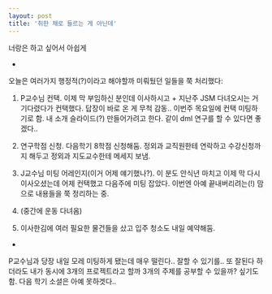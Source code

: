 ```yaml
---
layout: post
title: '취한 채로 들르는 게 아닌데'
---
```


너랑은 하고 싶어서 아쉽게

-

오늘은 여러가지 행정적(?)이라고 해야할까 미뤄뒀던 일들을 쭉 처리했다:

1. P교수님 컨택. 이제 막 부임하신 분인데 이사하시고 + 지난주 JSM 다녀오시는 거 기다렸다가 컨택했다. 답장이 바로 온 게 무척 감동.. 이번주 목요일에 컨택 미팅하기로 함. 내 소개 슬라이드(?) 만들어가려고 한다. 같이 dml 연구를 할 수 있다면 좋겠다..

2. 연구학점 신청. 다음학기 8학점 신청해둠. 정외과 교직원한테 연락하고 수강신청까지 해두고 정외과 지도교수한테 메세지 보냄.

3. J교수님 미팅 어레인지(이거 어제 얘기했나?). 이 분도 안식년 마치고 이제 막 다시 이사오셨는데 어제 컨택했고 다음주에 미팅 잡았다. 이번엔 아예 끝내버리려는(!) 맘으로 내용들을 쭉 정리하는 중.

4. (중간에 운동 다녀옴)

5. 이사한김에 여러 필요한 물건들을 샀고 입주 청소도 내일 예약해둠.

-

P교수님과 당장 내일 모레 미팅하게 됐는데 매우 떨린다.. 잘할 수 있기를.. 또 잘된다 하더라도 내가 동시에 3개의 프로젝트라고 할까 3개의 주제를 공부할 수 있을까? 싶기도 함. 다음 학기 소셜은 아예 못하겟다..

